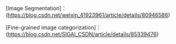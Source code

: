 [Image Segmentation]：(https://blog.csdn.net/weixin_41923961/article/details/80946586)


[Fine-grained image categorization]：(https://blog.csdn.net/SIGAI_CSDN/article/details/85339476)
